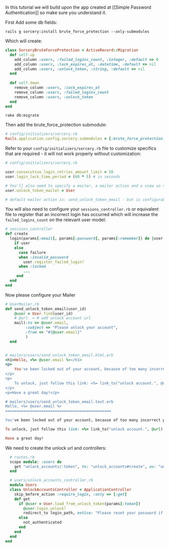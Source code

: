 In this tutorial we will build upon the app created at [[Simple Password Authentication]] so make sure you understand it.

First Add some db fields:

    rails g sorcery:install brute_force_protection --only-submodules

Which will create:

```ruby
class SorceryBruteForceProtection < ActiveRecord::Migration
  def self.up
    add_column :users, :failed_logins_count, :integer, :default => 0
    add_column :users, :lock_expires_at, :datetime, :default => nil
    add_column :users, :unlock_token, :string, :default => nil
  end
    
  def self.down
    remove_column :users, :lock_expires_at
    remove_column :users, :failed_logins_count
    remove_column :users, :unlock_token
  end
end
```

    rake db:migrate

Then add the brute_force_protection submodule:

```ruby
# config/initializers/sorcery.rb
Rails.application.config.sorcery.submodules = [:brute_force_protection, blabla, blablu, ...]
```
Refer to your `config/initializers/sorcery.rb` file to customize specifics that are required - it will not work properly without customization: 

```ruby
# config/initializers/sorcery.rb

user.consecutive_login_retries_amount_limit = 50 
user.login_lock_time_period = (60 * 5) # in seconds

# You'll also need to specify a mailer, a mailer action and a view so that password unlock instructions are sent.
user.unlock_token_mailer = User

# default mailer action is: send_unlock_token_email - but is configurable
```

You will also need to configure your `sessions_controller.rb` or equivalent file to register that an incorrect login has occurred which will increase the `failed_logins_count` on the relevant user model:

```ruby
# sessions_controller
def create
  login(params[:email], params[:password], params[:remember]) do |user, failure|      
    if user 
    else
      case failure
      when :invalid_password
        user.register_failed_login!
      when :locked
        ...
     end
  end
end
```

Now please configure your Mailer

```ruby
# UserMailer.rb
def send_unlock_token_email(user_id)
    @user = User.find(user_id)
    # @url  = # add unlock account url
    mail(:to => @user.email,
         :subject => "Please unlock your account",
         :from => "#{@user.email}"
         )
  end


# mailers/users/send_unlock_token_email.html.erb 
<h1>Hello, <%= @user.email %></h1>
<p>
	You've been locked out of your account, because of too many incorrect password attempts.
</p>
<p>
	To unlock, just follow this link: <%= link_to("unlock account.", @url) %>
</p>
<p>Have a great day!</p>

# mailers/users/send_unlock_token_email.text.erb 
Hello, <%= @user.email %>
===============================================

You've been locked out of your account, because of too many incorrect password attempts.

To unlock, just follow this link: <%= link_to("unlock account.", @url) %>

Have a great day!
```

We need to create the unlock url and controllers:

```ruby
  # routes.rb
  scope module: :users do
    get "unlock_accounts/:token", to: "unlock_accounts#create", as: "unlock_accounts"
  end

  # users/unlock_accounts_controller.rb
  module Users
  class UnlockAccountsController < ApplicationController
    skip_before_action :require_login, :only => [:get]
    def get
      if @user = User.load_from_unlock_token(params[:token])
        @user.login_unlock!
        redirect_to login_path, notice: "Please reset your password if you have forgotten it, or otherwise log in: #{view_context.link_to "here ", login_path}."
      else
        not_authenticated
      end
    end
  end
end
```

